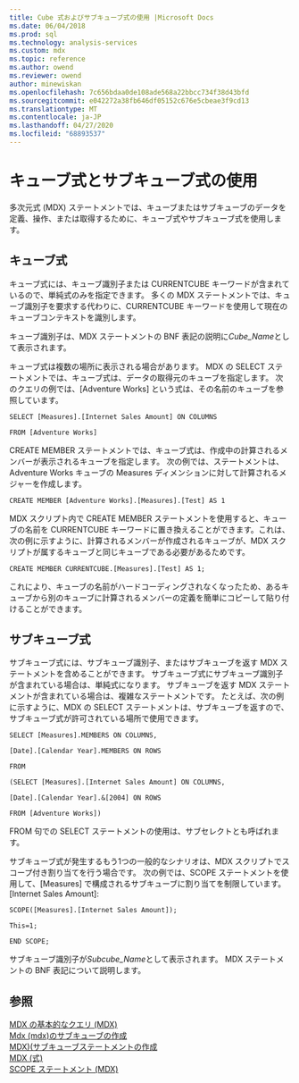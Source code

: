 ```yaml
---
title: Cube 式およびサブキューブ式の使用 |Microsoft Docs
ms.date: 06/04/2018
ms.prod: sql
ms.technology: analysis-services
ms.custom: mdx
ms.topic: reference
ms.author: owend
ms.reviewer: owend
author: minewiskan
ms.openlocfilehash: 7c656bdaa0de108ade568a22bbcc734f38d43bfd
ms.sourcegitcommit: e042272a38fb646df05152c676e5cbeae3f9cd13
ms.translationtype: MT
ms.contentlocale: ja-JP
ms.lasthandoff: 04/27/2020
ms.locfileid: "68893537"
---
```

# <a name="using-cube-and-subcube-expressions"></a>キューブ式とサブキューブ式の使用


  多次元式 (MDX) ステートメントでは、キューブまたはサブキューブのデータを定義、操作、または取得するために、キューブ式やサブキューブ式を使用します。  
  
## <a name="cube-expressions"></a>キューブ式  
 キューブ式には、キューブ識別子または CURRENTCUBE キーワードが含まれているので、単純式のみを指定できます。 多くの MDX ステートメントでは、キューブ識別子を要求する代わりに、CURRENTCUBE キーワードを使用して現在のキューブコンテキストを識別します。  
  
 キューブ識別子は、MDX ステートメントの BNF 表記の説明に*Cube_Name*として表示されます。  
  
 キューブ式は複数の場所に表示される場合があります。 MDX の SELECT ステートメントでは、キューブ式は、データの取得元のキューブを指定します。 次のクエリの例では、[Adventure Works] という式は、その名前のキューブを参照しています。  
  
 `SELECT [Measures].[Internet Sales Amount] ON COLUMNS`  
  
 `FROM [Adventure Works]`  
  
 CREATE MEMBER ステートメントでは、キューブ式は、作成中の計算されるメンバーが表示されるキューブを指定します。 次の例では、ステートメントは、Adventure Works キューブの Measures ディメンションに対して計算されるメジャーを作成します。  
  
 `CREATE MEMBER [Adventure Works].[Measures].[Test] AS 1`  
  
 MDX スクリプト内で CREATE MEMBER ステートメントを使用すると、キューブの名前を CURRENTCUBE キーワードに置き換えることができます。これは、次の例に示すように、計算されるメンバーが作成されるキューブが、MDX スクリプトが属するキューブと同じキューブである必要があるためです。  
  
 `CREATE MEMBER CURRENTCUBE.[Measures].[Test] AS 1;`  
  
 これにより、キューブの名前がハードコーディングされなくなったため、あるキューブから別のキューブに計算されるメンバーの定義を簡単にコピーして貼り付けることができます。  
  
## <a name="subcube-expressions"></a>サブキューブ式  
 サブキューブ式には、サブキューブ識別子、またはサブキューブを返す MDX ステートメントを含めることができます。 サブキューブ式にサブキューブ識別子が含まれている場合は、単純式になります。 サブキューブを返す MDX ステートメントが含まれている場合は、複雑なステートメントです。 たとえば、次の例に示すように、MDX の SELECT ステートメントは、サブキューブを返すので、サブキューブ式が許可されている場所で使用できます。  
  
 `SELECT [Measures].MEMBERS ON COLUMNS,`  
  
 `[Date].[Calendar Year].MEMBERS ON ROWS`  
  
 `FROM`  
  
 `(SELECT [Measures].[Internet Sales Amount] ON COLUMNS,`  
  
 `[Date].[Calendar Year].&[2004] ON ROWS`  
  
 `FROM [Adventure Works])`  
  
 FROM 句での SELECT ステートメントの使用は、サブセレクトとも呼ばれます。  
  
 サブキューブ式が発生するもう1つの一般的なシナリオは、MDX スクリプトでスコープ付き割り当てを行う場合です。 次の例では、SCOPE ステートメントを使用して、[Measures] で構成されるサブキューブに割り当てを制限しています。[Internet Sales Amount]:  
  
 `SCOPE([Measures].[Internet Sales Amount]);`  
  
 `This=1;`  
  
 `END SCOPE;`  
  
 サブキューブ識別子が*Subcube_Name*として表示されます。 MDX ステートメントの BNF 表記について説明します。  
  
## <a name="see-also"></a>参照  
 [MDX の基本的なクエリ &#40;MDX&#41;](https://docs.microsoft.com/analysis-services/multidimensional-models/mdx/mdx-query-the-basic-query)   
 [Mdx &#40;mdx&#41;のサブキューブの作成](https://docs.microsoft.com/analysis-services/multidimensional-models/mdx/building-subcubes-in-mdx-mdx)   
 [MDX&#41;&#40;サブキューブステートメントの作成](../mdx/mdx-data-definition-create-subcube.md)   
 [MDX &#40;式&#41;](../mdx/expressions-mdx.md)   
 [SCOPE ステートメント (MDX)](../mdx/mdx-scripting-scope.md)  
  
  
